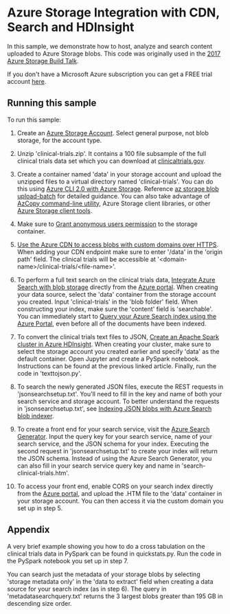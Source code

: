 # Azure Storage Integration with CDN, Search and HDInsight

In this sample, we demonstrate how to host, analyze and search content uploaded to Azure Storage blobs. This code was originally used in the [2017 Azure Storage Build Talk]().

If you don't have a Microsoft Azure subscription you can get a FREE trial account [here](https://azure.microsoft.com/free/?WT.mc_id=A7833027B).

## Running this sample

To run this sample:

1. Create an [Azure Storage Account](https://docs.microsoft.com/azure/storage/storage-create-storage-account). Select general purpose, not blob storage, for the account type.

2. Unzip 'clinical-trials.zip'. It contains a 100 file subsample of the full clinical trials data set which you can download at [clinicaltrials.gov](https://clinicaltrials.gov/ct2/results?show_down=Y).

3. Create a container named 'data' in your storage account and upload the unzipped files to a virtual directory named 'clinical-trials'. You can do this using [Azure CLI 2.0 with Azure Storage](https://docs.microsoft.com/azure/storage/storage-azure-cli#create-and-manage-blobs). Reference [az storage blob upload-batch](https://docs.microsoft.com/cli/azure/storage/blob#upload-batch) for detailed guidance. You can also take advantage of [AzCopy command-line utility](https://docs.microsoft.com/azure/storage/storage-use-azcopy), Azure Storage client libraries, or other [Azure Storage client tools](https://docs.microsoft.com/azure/storage/storage-explorers).

4. Make sure to [Grant anonymous users permission](https://docs.microsoft.com/azure/storage/storage-manage-access-to-resources#grant-anonymous-users-permissions-to-containers-and-blobs) to the storage container.

5. [Use the Azure CDN to access blobs with custom domains over HTTPS](https://docs.microsoft.com/en-us/azure/storage/storage-https-custom-domain-cdn). When adding your CDN endpoint make sure to enter '/data' in the 'origin path' field. The clinical trials will be accessible at '&lt;domain-name&gt;/clinical-trials/&lt;file-name&gt;'.

6. To perform a full text search on the clinical trials data, [Integrate Azure Search with blob storage](https://docs.microsoft.com/en-us/azure/search/search-blob-storage-integration) directly from the [Azure portal](https://portal.azure.com/). When creating your data source, select the 'data' container from the storage account you created. Input 'clinical-trials' in the 'blob folder' field. When constructing your index, make sure the 'content' field is 'searchable'. You can immediately start to [Query your Azure Search index using the Azure Portal](https://docs.microsoft.com/azure/search/search-explorer), even before all of the documents have been indexed.

7. To convert the clinical trials text files to JSON, [Create an Apache Spark cluster in Azure HDInsight](https://docs.microsoft.com/azure/hdinsight/hdinsight-apache-spark-jupyter-spark-sql). When creating your cluster, make sure to select the storage account you created earlier and specify 'data' as the default container. Open Jupyter and create a PySpark notebook. Instructions can be found at the previous linked article. Finally, run the code in 'texttojson.py'.

8. To search the newly generated JSON files, execute the REST requests in 'jsonsearchsetup.txt'. You'll need to fill in the key and name of both your search service and storage account. To better understand the requests in 'jsonsearchsetup.txt', see [Indexing JSON blobs with Azure Search blob indexer](https://docs.microsoft.com/en-us/azure/search/search-howto-index-json-blobs).

9. To create a front end for your search service, visit the [Azure Search Generator](http://azsearchstore.azurewebsites.net/azsearchgenerator/index.html). Input the query key for your search service, name of your search service, and the JSON schema for your index. Executing the second request in 'jsonsearchsetup.txt' to create your index will return the JSON schema. Instead of using the Azure Search Generator, you can also fill in your search service query key and name in 'search-clinical-trials.htm'.

10. To access your front end, enable CORS on your search index directly from the [Azure portal](https://portal.azure.com/), and upload the .HTM file to the 'data' container in your storage account. You can then access it via the custom domain you set up in step 5.

## Appendix

A very brief example showing you how to do a cross tabulation on the clinical trials data in PySpark can be found in quickstats.py. Run the code in the PySpark notebook you set up in step 7.

You can search just the metadata of your storage blobs by selecting 'storage metadata only' in the 'data to extract' field when creating a data source for your search index (as in step 6). The query in 'metadatasearchquery.txt' returns the 3 largest blobs greater than 195 GB in descending size order.
